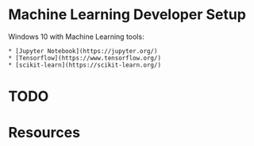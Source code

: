 # Machine Learning Developer Setup

Windows 10 with Machine Learning tools:

    * [Jupyter Notebook](https://jupyter.org/)
    * [Tensorflow](https://www.tensorflow.org/)
    * [scikit-learn](https://scikit-learn.org/)

# TODO


# Resources

